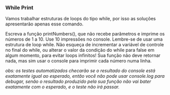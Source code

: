 ### While Print ###

Vamos trabalhar estruturas de loops do tipo while, por isso as soluções apresentarão apenas esse comando.

Escreva a função printNumbers(), que não recebe parâmetros e imprime os números de 1 a 10. Use 10 impressões no console. Lembre-se de usar uma estrutura de loop while. Não esqueça de incrementar a variável de controle no final do while, ou alterar o valor da condição do while para false em algum momento, para evitar loops infinitos! Sua função não deve retornar nada, mas sim usar o console para imprimir cada número numa linha.

*obs: os testes automatizados checarão se o resultado do console está exatamente igual ao esperado, então você não pode usar console.log para debugar, senão o resultado produzido pela sua função não vai bater exatamente com o esperado, e o teste não irá passar.*